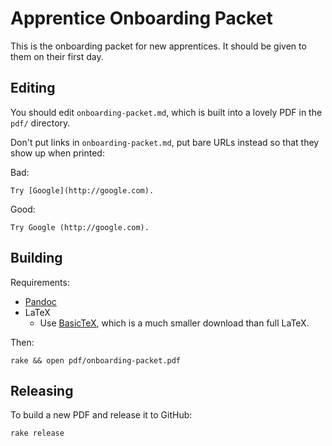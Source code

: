 # Apprentice Onboarding Packet

This is the onboarding packet for new apprentices. It should be given to them on
their first day.

## Editing

You should edit `onboarding-packet.md`, which is built into a lovely PDF in the `pdf/` directory.

Don't put links in `onboarding-packet.md`, put bare URLs instead so that they
show up when printed:

Bad:

    Try [Google](http://google.com).

Good:

    Try Google (http://google.com).

## Building

Requirements:

* [Pandoc](http://johnmacfarlane.net/pandoc/installing.html)
* LaTeX
  - Use [BasicTeX](http://www.tug.org/mactex/morepackages.html), which is a much
    smaller download than full LaTeX.

Then:

    rake && open pdf/onboarding-packet.pdf

## Releasing

To build a new PDF and release it to GitHub:

    rake release
